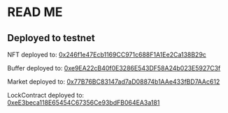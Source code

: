 

# READ ME

## Deployed to testnet

NFT deployed to: [0x246f1e47Ecb1169CC971c688F1A1Ee2Ca138B29c](https://mumbai.polygonscan.com/address/0x246f1e47Ecb1169CC971c688F1A1Ee2Ca138B29c)

Buffer deployed to: [0xe9EA22cB40f0E3286E543DF58A24b023E5927C3f](https://mumbai.polygonscan.com/address/0xe9EA22cB40f0E3286E543DF58A24b023E5927C3f)

Market deployed to: [0x77B76BC83147ad7aD08874b1AAe433fBD7AAc612](https://mumbai.polygonscan.com/address/0x77B76BC83147ad7aD08874b1AAe433fBD7AAc612)

LockContract deployed to: [0xeE3beca118E65454C67356Ce93bdFB064EA3a181](https://mumbai.polygonscan.com/address/0xeE3beca118E65454C67356Ce93bdFB064EA3a181)
